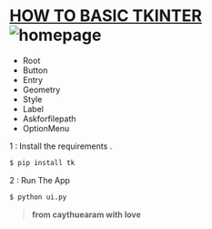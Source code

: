 
# [HOW TO BASIC TKINTER](https://www.youtube.com/watch?v=6wNetztNV10) ![homepage](https://docs.python.org/3/_static/py.png)

 - Root
 - Button
 - Entry
 - Geometry
 - Style
 - Label
 - Askforfilepath
 - OptionMenu
 
 
1 : Install the requirements .

```sh
$ pip install tk
```

2 : Run The App 

```sh
$ python ui.py
```



>**from caythuearam with love**
